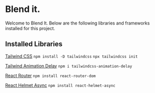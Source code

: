 # Blend it.

Welcome to Blend It. Below are the following libraries and frameworks installed for this project.

## Installed Libraries

[Tailwind CSS](https://tailwindcss.com/docs/installation)
`npm install -D tailwindcss`
`npx tailwindcss init`

[Tailwind Animation Delay](https://www.npmjs.com/package/tailwindcss-animation-delay)
`npm i tailwindcss-animation-delay`

[React Router](https://reactrouter.com/en/main/start/tutorial)
`npm install react-router-dom`

[React Helmet Async](https://www.npmjs.com/package/react-helmet-async)
`npm install react-helmet-async`